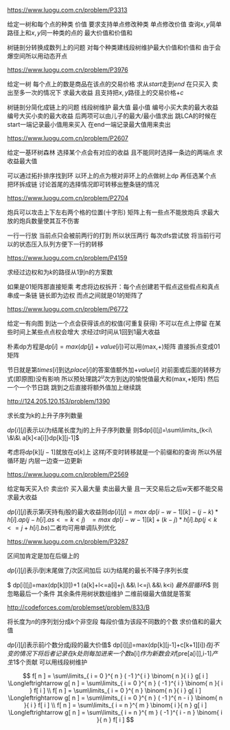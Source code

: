 https://www.luogu.com.cn/problem/P3313

给定一树和每个点的种类 价值 要求支持单点修改种类 单点修改价值 查询$x, y$简单路径上和$x,y$同一种类的点的 最大价值和价值和

树链剖分转换成数列上的问题 对每个种类建线段树维护最大价值和价值和 由于会爆空间所以用动态开点

https://www.luogu.com.cn/problem/P3976

给定一树 每个点上的数是商品在该点的交易价格 求从$start$走到$end$ 在只买入 卖出至多一次的情况下 求最大收益 且支持把$x,y$路径上的交易价格$+c$

树链剖分简化成链上的问题 线段树维护 最大值 最小值 编号小买大卖的最大收益 编号大买小卖的最大收益 后两项可以由儿子的最大/最小值求出 跳LCA的时候在start一端记录最小值用来买入 在end一端记录最大值用来卖出

https://www.luogu.com.cn/problem/P2607

给定一基环树森林 选择某个点会有对应的收益 且不能同时选择一条边的两端点 求收益最大值

可以通过拓扑排序找到环 以环上的点为根对非环上的点做树上dp 再任选某个点 把环拆成链 讨论首尾的选择情况即可转移出整条链的情况

https://www.luogu.com.cn/problem/P2704

炮兵可以攻击上下左右两个格的位置(十字形) 矩阵上有一些点不能放炮兵 求最大放的炮兵数量使其互不伤害

一行一行放 当前点只会被前两行的打到 所以状压两行 每次dfs尝试放 将当前行可以的状态压入队列方便下一行的转移

https://www.luogu.com.cn/problem/P4159

求经过边权和为$k$的路径从1到n的方案数

如果是01矩阵那直接矩乘 考虑将边权拆开：每个点创建若干假点这些假点和真点串成一条链 链长即为边权 而点之间就是01的矩阵了

https://www.luogu.com.cn/problem/P6772

给定一有向图 到达一个点会获得该点的权值(可重复获得) 不可以在点上停留 在某些时间上某些点点权会增大 求经过t时间从1回到1最大收益

朴素dp方程是$dp[i]=max(dp[j]+value[i])$可以用(max,+)矩阵 直接拆点变成01矩阵

节日就是第$times[i]$到达$place[i]$的答案值额外加$+value[i]$ 对前面或后面的转移方式(即原图)没有影响 所以预处理跳$2^u$次方到达$j$的愉悦值最大和(max,+矩阵) 然后一个一个节日跳 跳到之后直接将额外值加上继续跳

http://124.205.120.153/problem/1390

求长度为k的上升子序列数量

$dp[i][j]$表示以$i$为结尾长度为$j$的上升子序列数量 则$dp[i][j]=\sum\limits_{k<i\ \&\&\ a[k]<a[i]}dp[k][j-1]$

考虑将$dp[k][j-1]$就放在$a[k]$上 这样$j$不变时转移就是一个前缀和的查询 所以外层循环是$j$ 内层一边查一边更新

https://www.luogu.com.cn/problem/P2569

给定每天买入价 卖出价 买入最大量 卖出最大量 且一天交易后之后$w$天都不能交易 求最大收益

$dp[i][j]$表示第$i$天持有$j$股的最大收益则$dp[i][j]=max~dp[i-w-1][k]-(j-k)*h[i].ap(j-h[i].as<=k<j)~~~=max~ dp[i-w-1][k]+(k-j)*h[i].bp(j<k<=j+h[i].bs)$二者均可用单调队列优化

https://www.luogu.com.cn/problem/P3287

区间加肯定是加在后缀上的

$dp[i][j]$表示$i$到末尾做了$j$次区间加后 以i为结尾的最长不降子序列长度

$ dp[i][j]=max(dp[k][l])+1 (a[k]+l<=a[i]+j\ \&\&\ l<=j\ \&\&\ k<i) $最外层循环$i$ 则忽略最后一个条件 其余条件用树状数组维护 二维前缀最大值就是答案

http://codeforces.com/problemset/problem/833/B

将长度为$n$的序列划分成$k$个非空段 每段价值为该段不同数的个数 求价值和的最大值

$dp[i][j]$表示前$i$个数分成$j$段的最大价值$ dp[i][j]=max(dp[k][j-1]+c[k+1][i])$在j不变的情况下 将后者记录在k处 则每加进来一个数$a[i]$作为新数会对$[pre[a[i]],i-1]$产生$1$个贡献 可以用线段树维护


$$
f[ n ] = \sum\limits_{ i = 0 }^{ n } ( -1 )^{ i } \binom{ n }{ i } g[ i ] \Longleftrightarrow g[ n ] = \sum\limits_{ i = 0 }^{ n } ( -1 )^{ i } \binom{ n }{ i } f[ i ]  \\
f[ n ] = \sum\limits_{ i = 0 }^{ n } \binom{ n }{ i } g[ i ] \Longleftrightarrow g[ n ] = \sum\limits_{ i = 0 }^{ n } ( -1 )^{ n - i } \binom{ n }{ i } f[ i ] \\ f[ n ] = \sum\limits_{ i = n }^{ m } \binom{ i }{ n } g[ i ] \Longleftrightarrow g[ n ] = \sum\limits_{ i = n }^{ m } ( -1 )^{ i - n } \binom{ i }{ n } f[ i ] 
$$
